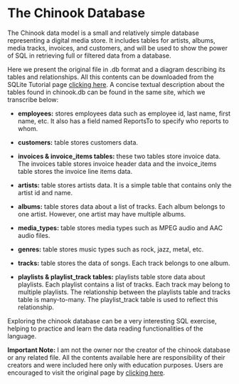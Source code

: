# The Chinook Database

The Chinook data model is a small and relatively simple database representing a digital media store. It includes tables for artists, albums, media tracks, invoices, and customers, and will be used to show the power of SQL in retrieving full or filtered data from a database.

Here we present the original file in .db format and a diagram describing its tables and relationships. All this contents can be downloaded from the SQLite Tutorial page [clicking here](https://www.sqlitetutorial.net/sqlite-sample-database/). A concise textual description about the tables found in chinook.db can be found in the same site, which we transcribe below:

* **employees:** stores employees data such as employee id, last name, first name, etc. It also has a field named ReportsTo to specify who reports to whom.

* **customers:** table stores customers data.

* **invoices & invoice_items tables:** these two tables store invoice data. The invoices table stores invoice header data and the invoice_items table stores the invoice line items data.

* **artists:** table stores artists data. It is a simple table that contains only the artist id and name.

* **albums:** table stores data about a list of tracks. Each album belongs to one artist. However, one artist may have multiple albums.

* **media_types:** table stores media types such as MPEG audio and AAC audio files.

* **genres:** table stores music types such as rock, jazz, metal, etc.

* **tracks:** table stores the data of songs. Each track belongs to one album.

* **playlists & playlist_track tables:** playlists table store data about playlists. Each playlist contains a list of tracks. Each track may belong to multiple playlists. The relationship between the playlists table and tracks table is many-to-many. The playlist_track table is used to reflect this relationship.

Exploring the chinook database can be a very interesting SQL exercise, helping to practice and learn the data reading functionalities of the language.

**Important Note:** I am not the owner nor the creator of the chinook database or any related file. All the contents available here are responsibility of their creators and were included here only with education purposes. Users are encouraged to visit the original page by [clicking here](https://www.sqlitetutorial.net/sqlite-sample-database/).
